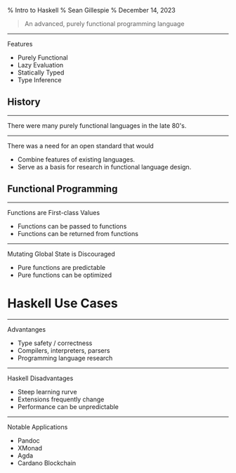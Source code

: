 % Intro to Haskell
% Sean Gillespie
% December 14, 2023

> An advanced, purely functional programming language

---

Features

 * Purely Functional
 * Lazy Evaluation
 * Statically Typed
 * Type Inference

## History

---

There were many purely functional languages in the late 80's.

---

There was a need for an open standard that would

 * Combine features of existing languages.
 * Serve as a basis for research in functional language design.

## Functional Programming

---

Functions are First-class Values

 * Functions can be passed to functions
 * Functions can be returned from functions

---

Mutating Global State is Discouraged

 * Pure functions are predictable
 * Pure functions can be optimized

# Haskell Use Cases

---

Advantanges

 * Type safety / correctness
 * Compilers, interpreters, parsers
 * Programming language research

---

Haskell Disadvantages

 * Steep learning rurve
 * Extensions frequently change
 * Performance can be unpredictable

---
Notable Applications

 * Pandoc
 * XMonad
 * Agda
 * Cardano Blockchain
